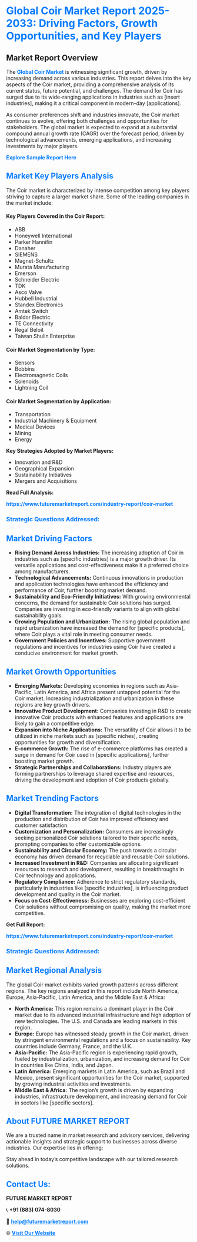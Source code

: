 <h1 style="color: #007BFF;">Global Coir Market Report 2025-2033: Driving Factors, Growth Opportunities, and Key Players</h1>

<section id="overview">
<h2>Market Report Overview</h2>
<p>The <a href="https://www.futuremarketreport.com/industry-report/coir-market" style="color: #007BFF; text-decoration: none;"><strong>Global Coir Market</strong></a> is witnessing significant growth, driven by increasing demand across various industries. This report delves into the key aspects of the Coir market, providing a comprehensive analysis of its current status, future potential, and challenges. The demand for Coir has surged due to its wide-ranging applications in industries such as [insert industries], making it a critical component in modern-day [applications].</p>
<p>As consumer preferences shift and industries innovate, the Coir market continues to evolve, offering both challenges and opportunities for stakeholders. The global market is expected to expand at a substantial compound annual growth rate (CAGR) over the forecast period, driven by technological advancements, emerging applications, and increasing investments by major players.</p>
</section>

<section id="overview">
<p><a href="https://www.futuremarketreport.com/request-sample/reportId=34227" style="color: #007BFF; text-decoration: none;"><strong>Explore Sample Report Here</strong></a></p>
</section>

<section id="key-players">
<h2 style="color: #007BFF;">Market Key Players Analysis</h2>
<p>The Coir market is characterized by intense competition among key players striving to capture a larger market share. Some of the leading companies in the market include:</p>
<h4>Key Players Covered in the Coir Report:</h4>
<ul><li>ABB</li><li>Honeywell International</li><li>Parker Hannifin</li><li>Danaher</li><li>SIEMENS</li><li>Magnet-Schultz</li><li>Murata Manufacturing</li><li>Emerson</li><li>Schneider Electric</li><li>TDK</li><li>Asco Valve</li><li>Hubbell Industrial</li><li>Standex Electronics</li><li>Amtek Switch</li><li>Baldor Electric</li><li>TE Connectivity</li><li>Regal Beloit</li><li>Taiwan Shulin Enterprise</li></ul>
<h4>Coir Market Segmentation by Type:</h4>
<ul><li>Sensors</li><li>Bobbins</li><li>Electromagnetic Coils</li><li>Solenoids</li><li>Lightning Coil</li></ul>

<h4>Coir Market Segmentation by Application:</h4>
<ul><li>Transportation</li><li>Industrial Machinery &amp; Equipment</li><li>Medical Devices</li><li>Mining</li><li>Energy</li></ul>
<p><strong>Key Strategies Adopted by Market Players:</strong></p>
<ul>
<li>Innovation and R&D</li>
<li>Geographical Expansion</li>
<li>Sustainability Initiatives</li>
<li>Mergers and Acquisitions</li>
</ul>
</section>

<section>
<p><strong>Read Full Analysis: </strong></p><a href="https://www.futuremarketreport.com/industry-report/coir-market" style="color: #007BFF; text-decoration: none;"><strong>https://www.futuremarketreport.com/industry-report/coir-market</strong></a>
<h3 style="color: #007BFF;">Strategic Questions Addressed:</h3>
</section>

<section id="driving-factors">
<h2 style="color: #007BFF;">Market Driving Factors</h2>
<ul>
<li><strong>Rising Demand Across Industries:</strong> The increasing adoption of Coir in industries such as [specific industries] is a major growth driver. Its versatile applications and cost-effectiveness make it a preferred choice among manufacturers.</li>
<li><strong>Technological Advancements:</strong> Continuous innovations in production and application technologies have enhanced the efficiency and performance of Coir, further boosting market demand.</li>
<li><strong>Sustainability and Eco-Friendly Initiatives:</strong> With growing environmental concerns, the demand for sustainable Coir solutions has surged. Companies are investing in eco-friendly variants to align with global sustainability goals.</li>
<li><strong>Growing Population and Urbanization:</strong> The rising global population and rapid urbanization have increased the demand for [specific products], where Coir plays a vital role in meeting consumer needs.</li>
<li><strong>Government Policies and Incentives:</strong> Supportive government regulations and incentives for industries using Coir have created a conducive environment for market growth.</li>
</ul>
</section>

<section id="growth-opportunities">
<h2 style="color: #007BFF;">Market Growth Opportunities</h2>
<ul>
<li><strong>Emerging Markets:</strong> Developing economies in regions such as Asia-Pacific, Latin America, and Africa present untapped potential for the Coir market. Increasing industrialization and urbanization in these regions are key growth drivers.</li>
<li><strong>Innovative Product Development:</strong> Companies investing in R&D to create innovative Coir products with enhanced features and applications are likely to gain a competitive edge.</li>
<li><strong>Expansion into Niche Applications:</strong> The versatility of Coir allows it to be utilized in niche markets such as [specific niches], creating opportunities for growth and diversification.</li>
<li><strong>E-commerce Growth:</strong> The rise of e-commerce platforms has created a surge in demand for Coir used in [specific applications], further boosting market growth.</li>
<li><strong>Strategic Partnerships and Collaborations:</strong> Industry players are forming partnerships to leverage shared expertise and resources, driving the development and adoption of Coir products globally.</li>
</ul>
</section>

<section id="trending-factors">
<h2 style="color: #007BFF;">Market Trending Factors</h2>
<ul>
<li><strong>Digital Transformation:</strong> The integration of digital technologies in the production and distribution of Coir has improved efficiency and customer satisfaction.</li>
<li><strong>Customization and Personalization:</strong> Consumers are increasingly seeking personalized Coir solutions tailored to their specific needs, prompting companies to offer customizable options.</li>
<li><strong>Sustainability and Circular Economy:</strong> The push towards a circular economy has driven demand for recyclable and reusable Coir solutions.</li>
<li><strong>Increased Investment in R&D:</strong> Companies are allocating significant resources to research and development, resulting in breakthroughs in Coir technology and applications.</li>
<li><strong>Regulatory Compliance:</strong> Adherence to strict regulatory standards, particularly in industries like [specific industries], is influencing product development and quality in the Coir market.</li>
<li><strong>Focus on Cost-Effectiveness:</strong> Businesses are exploring cost-efficient Coir solutions without compromising on quality, making the market more competitive.</li>
</ul>
</section>

<section>
<p><strong>Get Full Report: </strong></p><a href="https://www.futuremarketreport.com/industry-report/coir-market" style="color: #007BFF; text-decoration: none;"><strong>https://www.futuremarketreport.com/industry-report/coir-market</strong></a>
<h3 style="color: #007BFF;">Strategic Questions Addressed:</h3>
</section>


<section id="regional-analysis">
<h2 style="color: #007BFF;">Market Regional Analysis</h2>
<p>The global Coir market exhibits varied growth patterns across different regions. The key regions analyzed in this report include North America, Europe, Asia-Pacific, Latin America, and the Middle East & Africa:</p>
<ul>
<li><strong>North America:</strong> This region remains a dominant player in the Coir market due to its advanced industrial infrastructure and high adoption of new technologies. The U.S. and Canada are leading markets in this region.</li>
<li><strong>Europe:</strong> Europe has witnessed steady growth in the Coir market, driven by stringent environmental regulations and a focus on sustainability. Key countries include Germany, France, and the U.K.</li>
<li><strong>Asia-Pacific:</strong> The Asia-Pacific region is experiencing rapid growth, fueled by industrialization, urbanization, and increasing demand for Coir in countries like China, India, and Japan.</li>
<li><strong>Latin America:</strong> Emerging markets in Latin America, such as Brazil and Mexico, present significant opportunities for the Coir market, supported by growing industrial activities and investments.</li>
<li><strong>Middle East & Africa:</strong> The region’s growth is driven by expanding industries, infrastructure development, and increasing demand for Coir in sectors like [specific sectors].</li>
</ul>
</section>

<footer>
<h2 style="color: #007BFF;">About FUTURE MARKET REPORT</h2>
<p>We are a trusted name in market research and advisory services, delivering actionable insights and strategic support to businesses across diverse industries. Our expertise lies in offering:</p>

<p>Stay ahead in today’s competitive landscape with our tailored research solutions.</p>

<h2 style="color: #007BFF;">Contact Us:</h2>
<p><strong>FUTURE MARKET REPORT</strong></p>
<p>📞 <strong>+91 (883) 074-8030</strong></p>
<p>📧 <strong><a href="mailto:help@futuremarketreport.com" style="color: #007BFF;">help@futuremarketreport.com</a></strong></p>
<p>🌐 <strong><a href="https://www.futuremarketreport.com/" style="color: #007BFF;">Visit Our Website</a></strong></p>
</footer>